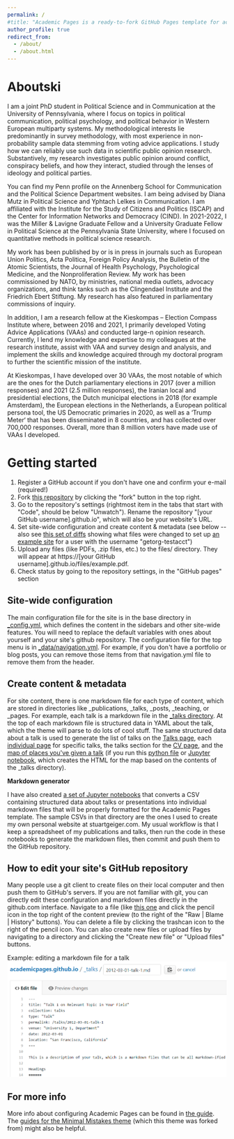```yaml
---
permalink: /
#title: "Academic Pages is a ready-to-fork GitHub Pages template for academic personal websites"
author_profile: true
redirect_from: 
  - /about/
  - /about.html
---
```


Aboutski
===
I am a joint PhD student in Political Science and in Communication at the University of Pennsylvania, where I focus on topics in political communication, political psychology, and political behavior in Western European multiparty systems. My methodological interests lie predominantly in survey methodology, with most experience in non-probability sample data stemming from voting advice applications. I study how we can reliably use such data in scientific public opinion research. Substantively, my research investigates public opinion around conflict, conspiracy beliefs, and how they interact, studied through the lenses of ideology and political parties.

You can find my Penn profile on the Annenberg School for Communication and the Political Science Department websites. I am being advised by Diana Mutz in Political Science and Yphtach Lelkes in Communication. I am affiliated with the Institute for the Study of Citizens and Politics (ISCAP) and the Center for Information Networks and Democracy (CIND). In 2021-2022, I was the Miller & Lavigne Graduate Fellow and a University Graduate Fellow in Political Science at the Pennsylvania State University, where I focused on quantitative methods in political science research.

My work has been published by or is in press in journals such as European Union Politics, Acta Politica, Foreign Policy Analysis, the Bulletin of the Atomic Scientists, the Journal of Health Psychology, Psychological Medicine, and the Nonproliferation Review. My work has been commissioned by NATO, by ministries, national media outlets, advocacy organizations, and think tanks such as the Clingendael Institute and the Friedrich Ebert Stiftung. My research has also featured in parliamentary commissions of inquiry.


In addition, I am a research fellow at the Kieskompas – Election Compass Institute where, between 2016 and 2021, I primarily developed Voting Advice Applications (VAAs) and conducted large-n opinion research. Currently, I lend my knowledge and expertise to my colleagues at the research institute, assist with VAA and survey design and analysis, and implement the skills and knowledge acquired through my doctoral program to further the scientific mission of the institute.

At Kieskompas, I have developed over 30 VAAs, the most notable of which are the ones for the Dutch parliamentary elections in 2017 (over a million responses) and 2021 (2.5 million responses), the Iranian local and presidential elections, the Dutch municipal elections in 2018 (for example Amsterdam), the European elections in the Netherlands, a European political persona tool, the US Democratic primaries in 2020, as well as a ‘Trump Meter‘ that has been disseminated in 8 countries, and has collected over 700,000 responses. Overall, more than 8 million voters have made use of VAAs I developed.

Getting started
======
1. Register a GitHub account if you don't have one and confirm your e-mail (required!)
1. Fork [this repository](https://github.com/academicpages/academicpages.github.io) by clicking the "fork" button in the top right. 
1. Go to the repository's settings (rightmost item in the tabs that start with "Code", should be below "Unwatch"). Rename the repository "[your GitHub username].github.io", which will also be your website's URL.
1. Set site-wide configuration and create content & metadata (see below -- also see [this set of diffs](http://archive.is/3TPas) showing what files were changed to set up [an example site](https://getorg-testacct.github.io) for a user with the username "getorg-testacct")
1. Upload any files (like PDFs, .zip files, etc.) to the files/ directory. They will appear at https://[your GitHub username].github.io/files/example.pdf.  
1. Check status by going to the repository settings, in the "GitHub pages" section

Site-wide configuration
------
The main configuration file for the site is in the base directory in [_config.yml](https://github.com/academicpages/academicpages.github.io/blob/master/_config.yml), which defines the content in the sidebars and other site-wide features. You will need to replace the default variables with ones about yourself and your site's github repository. The configuration file for the top menu is in [_data/navigation.yml](https://github.com/academicpages/academicpages.github.io/blob/master/_data/navigation.yml). For example, if you don't have a portfolio or blog posts, you can remove those items from that navigation.yml file to remove them from the header. 

Create content & metadata
------
For site content, there is one markdown file for each type of content, which are stored in directories like _publications, _talks, _posts, _teaching, or _pages. For example, each talk is a markdown file in the [_talks directory](https://github.com/academicpages/academicpages.github.io/tree/master/_talks). At the top of each markdown file is structured data in YAML about the talk, which the theme will parse to do lots of cool stuff. The same structured data about a talk is used to generate the list of talks on the [Talks page](https://academicpages.github.io/talks), each [individual page](https://academicpages.github.io/talks/2012-03-01-talk-1) for specific talks, the talks section for the [CV page](https://academicpages.github.io/cv), and the [map of places you've given a talk](https://academicpages.github.io/talkmap.html) (if you run this [python file](https://github.com/academicpages/academicpages.github.io/blob/master/talkmap.py) or [Jupyter notebook](https://github.com/academicpages/academicpages.github.io/blob/master/talkmap.ipynb), which creates the HTML for the map based on the contents of the _talks directory).

**Markdown generator**

I have also created [a set of Jupyter notebooks](https://github.com/academicpages/academicpages.github.io/tree/master/markdown_generator
) that converts a CSV containing structured data about talks or presentations into individual markdown files that will be properly formatted for the Academic Pages template. The sample CSVs in that directory are the ones I used to create my own personal website at stuartgeiger.com. My usual workflow is that I keep a spreadsheet of my publications and talks, then run the code in these notebooks to generate the markdown files, then commit and push them to the GitHub repository.

How to edit your site's GitHub repository
------
Many people use a git client to create files on their local computer and then push them to GitHub's servers. If you are not familiar with git, you can directly edit these configuration and markdown files directly in the github.com interface. Navigate to a file (like [this one](https://github.com/academicpages/academicpages.github.io/blob/master/_talks/2012-03-01-talk-1.md) and click the pencil icon in the top right of the content preview (to the right of the "Raw | Blame | History" buttons). You can delete a file by clicking the trashcan icon to the right of the pencil icon. You can also create new files or upload files by navigating to a directory and clicking the "Create new file" or "Upload files" buttons. 

Example: editing a markdown file for a talk
![Editing a markdown file for a talk](/images/editing-talk.png)

For more info
------
More info about configuring Academic Pages can be found in [the guide](https://academicpages.github.io/markdown/). The [guides for the Minimal Mistakes theme](https://mmistakes.github.io/minimal-mistakes/docs/configuration/) (which this theme was forked from) might also be helpful.
